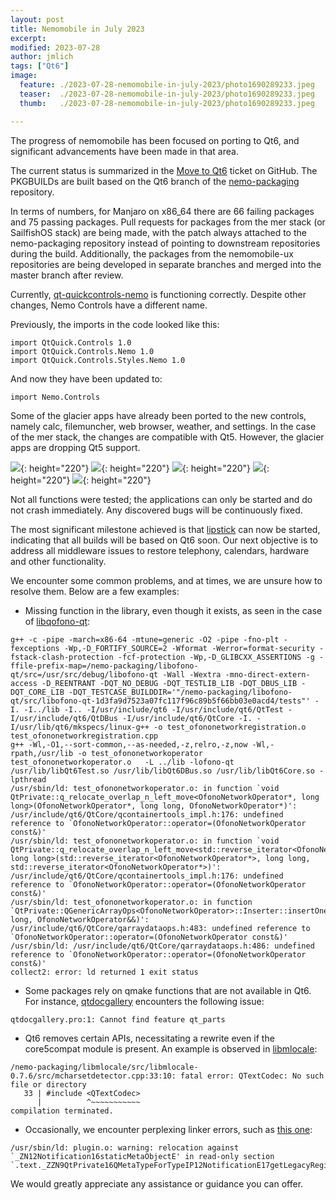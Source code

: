 ```yaml
---
layout: post
title: Nemomobile in July 2023
excerpt: 
modified: 2023-07-28
author: jmlich
tags: ["Qt6"]
image:
  feature: ./2023-07-28-nemomobile-in-july-2023/photo1690289233.jpeg
  teaser:  ./2023-07-28-nemomobile-in-july-2023/photo1690289233.jpeg
  thumb:   ./2023-07-28-nemomobile-in-july-2023/photo1690289233.jpeg

---
```




The progress of nemomobile has been focused on porting to Qt6, and significant advancements have been made in that area.

The current status is summarized in the [Move to Qt6](https://github.com/nemomobile-ux/main/issues/48) ticket on GitHub.
The PKGBUILDs are built based on the Qt6 branch of the [nemo-packaging](https://github.com/nemomobile-ux/nemo-packaging/pull/279) repository.

In terms of numbers, for Manjaro on x86_64 there are 66 failing packages and 75 passing packages. Pull requests for packages from
the mer stack (or SailfishOS stack) are being made, with the patch always attached to the nemo-packaging repository instead
of pointing to downstream repositories during the build. Additionally, the packages from the nemomobile-ux repositories are
being developed in separate branches and merged into the master branch after review.

Currently, [qt-quickcontrols-nemo](https://github.com/nemomobile-ux/qtquickcontrols-nemo/pull/41) is functioning correctly.
Despite other changes, Nemo Controls have a different name. 

Previously, the imports in the code looked like this:

```
import QtQuick.Controls 1.0
import QtQuick.Controls.Nemo 1.0
import QtQuick.Controls.Styles.Nemo 1.0
```

And now they have been updated to:

```
import Nemo.Controls
```

Some of the glacier apps have already been ported to the new controls, namely calc, filemuncher, web browser,
weather, and settings. In the case of the mer stack, the changes are compatible with Qt5. However, the glacier
apps are dropping Qt5 support.

![](/images/2023-07-28-nemomobile-in-july-2023/photo1690294062.jpeg){: height="220"}
![](/images/2023-07-28-nemomobile-in-july-2023/Screenshot_2023-07-28_10-54-36.png){: height="220"}
![](/images/2023-07-28-nemomobile-in-july-2023/Screenshot_2023-07-28_11-18-58.png){: height="220"}
![](/images/2023-07-28-nemomobile-in-july-2023/Screenshot_2023-07-28_11-28-47.png){: height="220"}
![](/images/2023-07-28-nemomobile-in-july-2023/Screenshot_2023-07-28_11-32-02.png){: height="220"}


Not all functions were tested; the applications can only be started and do not crash immediately. Any discovered bugs will be continuously fixed.

The most significant milestone achieved is that [lipstick](https://github.com/nemomobile-ux/lipstick/pull/70) can now be started,
indicating that all builds will be based on Qt6 soon. Our next objective is to address all middleware issues to restore telephony,
calendars, hardware and other functionality.

We encounter some common problems, and at times, we are unsure how to resolve them. Below are a few examples:

*  Missing function in the library, even though it exists, as seen in the case of [libqofono-qt](https://github.com/Kaffeine/libofono-qt/pull/3):

```
g++ -c -pipe -march=x86-64 -mtune=generic -O2 -pipe -fno-plt -fexceptions -Wp,-D_FORTIFY_SOURCE=2 -Wformat -Werror=format-security -fstack-clash-protection -fcf-protection -Wp,-D_GLIBCXX_ASSERTIONS -g -ffile-prefix-map=/nemo-packaging/libofono-qt/src=/usr/src/debug/libofono-qt -Wall -Wextra -mno-direct-extern-access -D_REENTRANT -DQT_NO_DEBUG -DQT_TESTLIB_LIB -DQT_DBUS_LIB -DQT_CORE_LIB -DQT_TESTCASE_BUILDDIR='"/nemo-packaging/libofono-qt/src/libofono-qt-1d3fa9d7523a07fc117f96c89b5f66bb03e0acd4/tests"' -I. -I../lib -I.. -I/usr/include/qt6 -I/usr/include/qt6/QtTest -I/usr/include/qt6/QtDBus -I/usr/include/qt6/QtCore -I. -I/usr/lib/qt6/mkspecs/linux-g++ -o test_ofononetworkregistration.o test_ofononetworkregistration.cpp
g++ -Wl,-O1,--sort-common,--as-needed,-z,relro,-z,now -Wl,-rpath,/usr/lib -o test_ofononetworkoperator  test_ofononetworkoperator.o   -L ../lib -lofono-qt /usr/lib/libQt6Test.so /usr/lib/libQt6DBus.so /usr/lib/libQt6Core.so -lpthread   
/usr/sbin/ld: test_ofononetworkoperator.o: in function `void QtPrivate::q_relocate_overlap_n_left_move<OfonoNetworkOperator*, long long>(OfonoNetworkOperator*, long long, OfonoNetworkOperator*)':
/usr/include/qt6/QtCore/qcontainertools_impl.h:176: undefined reference to `OfonoNetworkOperator::operator=(OfonoNetworkOperator const&)'
/usr/sbin/ld: test_ofononetworkoperator.o: in function `void QtPrivate::q_relocate_overlap_n_left_move<std::reverse_iterator<OfonoNetworkOperator*>, long long>(std::reverse_iterator<OfonoNetworkOperator*>, long long, std::reverse_iterator<OfonoNetworkOperator*>)':
/usr/include/qt6/QtCore/qcontainertools_impl.h:176: undefined reference to `OfonoNetworkOperator::operator=(OfonoNetworkOperator const&)'
/usr/sbin/ld: test_ofononetworkoperator.o: in function `QtPrivate::QGenericArrayOps<OfonoNetworkOperator>::Inserter::insertOne(long long, OfonoNetworkOperator&&)':
/usr/include/qt6/QtCore/qarraydataops.h:483: undefined reference to `OfonoNetworkOperator::operator=(OfonoNetworkOperator const&)'
/usr/sbin/ld: /usr/include/qt6/QtCore/qarraydataops.h:486: undefined reference to `OfonoNetworkOperator::operator=(OfonoNetworkOperator const&)'
collect2: error: ld returned 1 exit status
```

* Some packages rely on qmake functions that are not available in Qt6. For instance, [qtdocgallery](https://github.com/nemomobile-ux/nemo-packaging/tree/qt6/qtdocgallery) encounters the following issue:

```
qtdocgallery.pro:1: Cannot find feature qt_parts
```

* Qt6 removes certain APIs, necessitating a rewrite even if the core5compat module is present. An example is observed in [libmlocale](https://github.com/sailfishos/libmlocale/pull/3):

```
/nemo-packaging/libmlocale/src/libmlocale-0.7.6/src/mcharsetdetector.cpp:33:10: fatal error: QTextCodec: No such file or directory
   33 | #include <QTextCodec>
      |          ^~~~~~~~~~~~
compilation terminated.
```

*    Occasionally, we encounter perplexing linker errors, such as [this one](https://github.com/nemomobile-ux/nemo-packaging/tree/qt6/nemo-qml-plugin-notifications):

```
/usr/sbin/ld: plugin.o: warning: relocation against `_ZN12Notification16staticMetaObjectE' in read-only section `.text._ZZN9QtPrivate16QMetaTypeForTypeIP12NotificationE17getLegacyRegisterEvENUlvE_4_FUNEv[_ZZN9QtPrivate16QMetaTypeForTypeIP12NotificationE17getLegacyRegisterEvENUlvE_4_FUNEv]'
```

We would greatly appreciate any assistance or guidance you can offer.